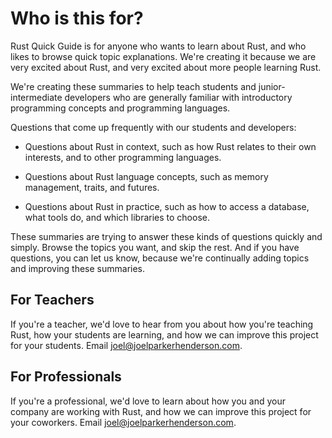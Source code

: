 # Who is this for?

Rust Quick Guide is for anyone who wants to learn about Rust, and who likes to browse quick topic explanations. We're creating it because we are very excited about Rust, and very excited about more people learning Rust.

We're creating these summaries to help teach students and junior-intermediate developers who are generally familiar with introductory programming concepts and programming languages.

Questions that come up frequently with our students and developers:

* Questions about Rust in context, such as how Rust relates to their own interests, and to other programming languages.

* Questions about Rust language concepts, such as memory management, traits, and futures.

* Questions about Rust in practice, such as how to access a database, what tools do, and which libraries to choose.

These summaries are trying to answer these kinds of questions quickly and simply. Browse the topics you want, and skip the rest. And if you have questions, you can let us know, because we're continually adding topics and improving these summaries.

## For Teachers

If you're a teacher, we'd love to hear from you about how you're teaching Rust, how your students are learning, and how we can improve this project for your students. Email joel@joelparkerhenderson.com.


## For Professionals

If you're a professional, we'd love to learn about how you and your company are working with Rust, and how we can improve this project for your coworkers. Email joel@joelparkerhenderson.com.
